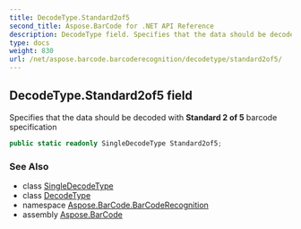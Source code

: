 ```yaml
---
title: DecodeType.Standard2of5
second_title: Aspose.BarCode for .NET API Reference
description: DecodeType field. Specifies that the data should be decoded with Standard 2 of 5 barcode specification
type: docs
weight: 830
url: /net/aspose.barcode.barcoderecognition/decodetype/standard2of5/
---
```

## DecodeType.Standard2of5 field

Specifies that the data should be decoded with **Standard 2 of 5** barcode specification

```csharp
public static readonly SingleDecodeType Standard2of5;
```

### See Also

* class [SingleDecodeType](../../singledecodetype/)
* class [DecodeType](../)
* namespace [Aspose.BarCode.BarCodeRecognition](../../decodetype/)
* assembly [Aspose.BarCode](../../../)


